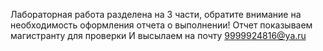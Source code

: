 Лабораторная работа разделена на 3 части, обратите внимание на необходимость оформления отчета о выполнении!
Отчет показываем магистранту для проверки И высылаем на почту 9999924816@ya.ru
